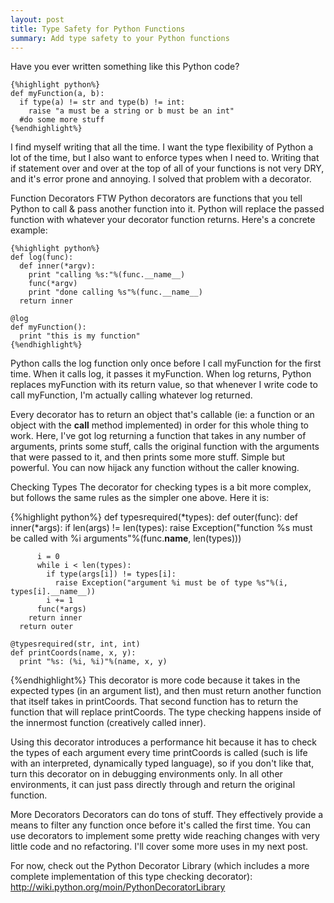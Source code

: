 ```yaml
---
layout: post
title: Type Safety for Python Functions
summary: Add type safety to your Python functions
---
```


Have you ever written something like this Python code?
    
    {%highlight python%}
    def myFunction(a, b):
      if type(a) != str and type(b) != int:
        raise "a must be a string or b must be an int"
      #do some more stuff
    {%endhighlight%}
      
I find myself writing that all the time. I want the type flexibility of Python a lot of the time, but I also want to enforce types when I need to. Writing that if statement over and over at the top of all of your functions is not very DRY, and it's error prone and annoying. I solved that problem with a decorator.

Function Decorators FTW
Python decorators are functions that you tell Python to call & pass another function into it. Python will replace the passed function with whatever your decorator function returns. Here's a concrete example:

    {%highlight python%}
    def log(func):
      def inner(*argv):
        print "calling %s:"%(func.__name__)
        func(*argv)
        print "done calling %s"%(func.__name__)
      return inner
  
    @log
    def myFunction():
      print "this is my function"
    {%endhighlight%}

Python calls the log function only once before I call myFunction for the first time. When it calls log, it passes it myFunction. When log returns, Python replaces myFunction with its return value, so that whenever I write code to call myFunction, I'm actually calling whatever log returned.

Every decorator has to return an object that's callable (ie: a function or an object with the __call__ method implemented) in order for this whole thing to work. Here, I've got log returning a function that takes in any number of arguments, prints some stuff, calls the original function with the arguments that were passed to it, and then prints some more stuff. Simple but powerful. You can now hijack any function without the caller knowing.

Checking Types
The decorator for checking types is a bit more complex, but follows the same rules as the simpler one above. Here it is:
    
{%highlight python%}
    def typesrequired(*types):
      def outer(func):
        def inner(*args):
          if len(args) != len(types):
            raise Exception("function %s must be called with %i arguments"%(func.__name__, len(types)))
      
          i = 0
          while i < len(types):
            if type(args[i]) != types[i]:
              raise Exception("argument %i must be of type %s"%(i, types[i].__name__))
            i += 1
          func(*args)
        return inner
      return outer

    @typesrequired(str, int, int)
    def printCoords(name, x, y):
      print "%s: (%i, %i)"%(name, x, y)
    
{%endhighlight%}
This decorator is more code because it takes in the expected types (in an argument list), and then must return another function that itself takes in printCoords. That second function has to return the function that will replace printCoords. The type checking happens inside of the innermost function (creatively called inner).

Using this decorator introduces a performance hit because it has to check the types of each argument every time printCoords is called (such is life with an interpreted, dynamically typed language), so if you don't like that, turn this decorator on in debugging environments only. In all other environments, it can just pass directly through and return the original function.

More Decorators
Decorators can do tons of stuff. They effectively provide a means to filter any function once before it's called the first time. You can use decorators to implement some pretty wide reaching changes with very little code and no refactoring. I'll cover some more uses in my next post.

For now, check out the Python Decorator Library (which includes a more complete implementation of this type checking decorator): http://wiki.python.org/moin/PythonDecoratorLibrary
